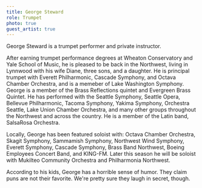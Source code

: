 ```yaml
---
title: George Steward
role: Trumpet
photo: true
guest_artist: true
---
```


George Steward is a trumpet performer and private instructor.

After earning trumpet performance degrees at Wheaton Conservatory and Yale School of Music, he is pleased to be back in the Northwest, living in Lynnwood with his wife Diane, three sons, and a daughter. He is principal trumpet with Everett Philharmonic, Cascade Symphony, and Octava Chamber Orchestra, and is a memeber of Lake Washington Symphony. George is a member of the Brass Reflections quintet and Evergreen Brass Quintet. He has performed with the Seattle Symphony, Seattle Opera, Bellevue Philharmonic, Tacoma Symphony, Yakima Symphony, Orchestra Seattle, Lake Union Chamber Orchestra, and many other groups throughout the Northwest and across the country. He is a member of the Latin band, SalsaRosa Orchestra.

Locally, George has been featured soloist with: Octava Chamber Orchestra, Skagit Symphony, Sammamish Symphony, Northwest Wind Symphony, Everett Symphony, Cascade Symphony, Brass Band Northwest, Boeing Employees Concert Band, and KING-FM. Later this season he will be soloist with Mukilteo Community Orchestra and Philharmonia Northwest.

According to his kids, George has a horrible sense of humor. They claim puns are not their favorite. We're pretty sure they laugh in secret, though.